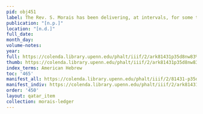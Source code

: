 ```yaml
---
pid: obj451
label: The Rev. S. Morais has been delivering, at intervals, for some time past, [...].
publication: "[n.p.]"
location: "[n.d.]"
full_date:
month_day:
volume-notes:
year:
full: https://colenda.library.upenn.edu/phalt/iiif/2/ark81431p35d8nw83%2FSHA256E-s7317835--7ad7e6e1e511eaf9bdf93116bf470cc75dac3c4345e318f74bbea1f71909861b.jpeg/full/3500,/0/default.jpg
thumb: https://colenda.library.upenn.edu/phalt/iiif/2/ark81431p35d8nw83%2FSHA256E-s7317835--7ad7e6e1e511eaf9bdf93116bf470cc75dac3c4345e318f74bbea1f71909861b.jpeg/full/!200,200/0/default.jpg
index_terms: American Hebrew
toc: '465'
manifest_all: https://colenda.library.upenn.edu/phalt/iiif/2/81431-p35d8nw83/manifest
manifest_indiv: https://colenda.library.upenn.edu/phalt/iiif/2/ark81431p35d8nw83%2FSHA256E-s7317835--7ad7e6e1e511eaf9bdf93116bf470cc75dac3c4345e318f74bbea1f71909861b.jpeg
order: '450'
layout: qatar_item
collection: morais-ledger
---
```

